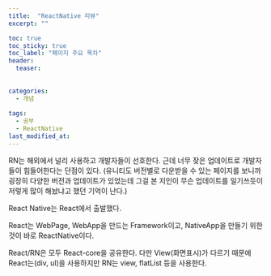 ```yaml
---
title:  "ReactNative 리뷰"
excerpt: ""

toc: true
toc_sticky: true
toc_label: "페이지 주요 목차"
header:
  teaser: 
  
  
categories:
  - 개념
  
tags:
  - 공부
  - ReactNative
last_modified_at: 
---
```


RN는 해외에서 널리 사용하고 개발자들이 선호한다. 근데 너무 잦은 업데이트로 개발자들이 힘들어한다는 단점이 있다.
(유니티도 버전별로 다운받을 수 있는 페이지를 보니까 굉장히 다양한 버전과 업데이트가 있었는데 그걸 본 지인이
무슨 업데이트를 일기쓰듯이 저렇게 많이 해놨냐고 했던 기억이 난다.)

React Native는 React에서 출발했다.

React는 WebPage, WebApp을 만드는 Framework이고, NativeApp을 만들기 위한 것이 바로 ReactNative이다.

React/RN은 모두 React-core을 공유한다. 다만 View(화면표시)가 다르기 때문에 React는(div, ul)을 사용하지만
RN는 view, flatList 등을 사용한다.

